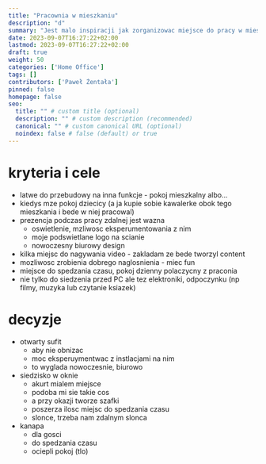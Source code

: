 ```yaml
---
title: "Pracownia w mieszkaniu"
description: "d"
summary: "Jest malo inspiracji jak zorganizowac miejsce do pracy w mieszkaniu, dlatego jesli planujesz pracowac zdalnie albo lubisz DIY to zaprszam"
date: 2023-09-07T16:27:22+02:00
lastmod: 2023-09-07T16:27:22+02:00
draft: true
weight: 50
categories: ['Home Office']
tags: []
contributors: ['Paweł Żentała']
pinned: false
homepage: false
seo:
  title: "" # custom title (optional)
  description: "" # custom description (recommended)
  canonical: "" # custom canonical URL (optional)
  noindex: false # false (default) or true
---
```


# kryteria i cele
- latwe do przebudowy na inna funkcje - pokoj mieszkalny albo...
- kiedys mze pokoj dziecicy (a ja kupie sobie kawalerke obok tego mieszkania i bede w niej pracowal)
- prezencja podczas pracy zdalnej jest wazna
  - oswietlenie, mzliwosc eksperumentowania z nim
  - moje podswietlane logo na scianie
  - nowoczesny biurowy design
- kilka miejsc do nagywania video - zakladam ze bede tworzyl content
- mozliwosc zrobienia dobrego naglosnienia - miec fun
- miejsce do spedzania czasu, pokoj dzienny polaczycny z praconia
- nie tylko do siedzenia przed PC ale tez elektroniki, odpoczynku (np filmy, muzyka lub czytanie ksiazek)

# decyzje
- otwarty sufit
   - aby nie obnizac
   - moc eksperuymentwac z instlacjami na nim
   - to wyglada nowoczesnie, biurowo
- siedzisko w oknie
  - akurt mialem miejsce
  - podoba mi sie takie cos
  - a przy okazji tworze szafki
  - poszerza ilosc miejsc do spedzania czasu
  - slonce, trzeba nam zdalnym slonca
- kanapa
   - dla gosci
   - do spedzania czasu
   - ociepli pokoj (tlo)
